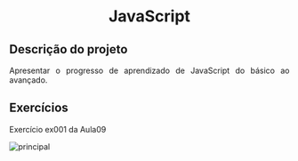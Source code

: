 <h1 align="center"> JavaScript </h1>

## Descrição do projeto
<p align="justify"> Apresentar o progresso de aprendizado de JavaScript do básico ao avançado. </p>

## Exercícios
<p> Exercício ex001 da Aula09 </p>

<div>
    <img scr = "aula09_ex001/sheik1" alt = "principal">        
</div>